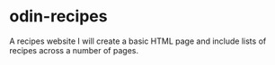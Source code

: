 # odin-recipes
A recipes website
I will create a basic HTML page and include lists of recipes across a number of pages.